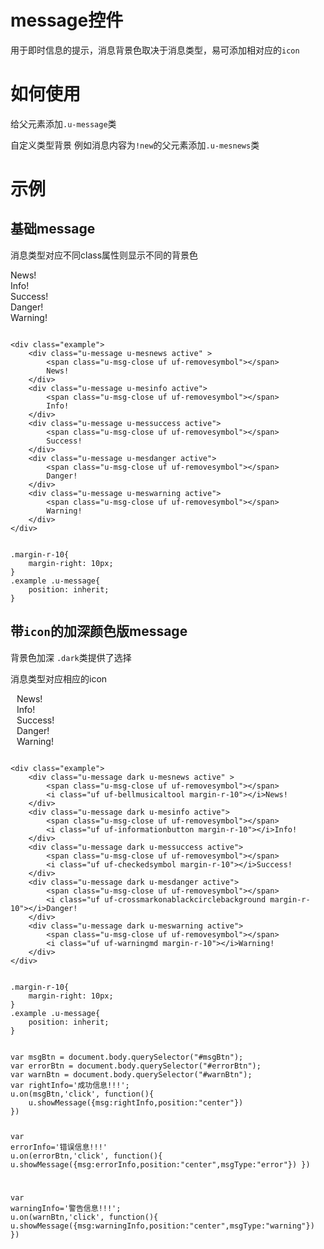 # message控件

用于即时信息的提示，消息背景色取决于消息类型，易可添加相对应的`icon`

# 如何使用

给父元素添加`.u-message`类

自定义类型背景  例如消息内容为`!new`的父元素添加`.u-mesnews`类

# 示例


## 基础message

消息类型对应不同class属性则显示不同的背景色

<div class="example-content"><div class="example">
    <div class="u-message u-mesnews active" >    
        <span class="u-msg-close uf uf-removesymbol"></span>
        News!
    </div>
    <div class="u-message u-mesinfo active">
        <span class="u-msg-close uf uf-removesymbol"></span>
        Info!
    </div>
    <div class="u-message u-messuccess active">    
        <span class="u-msg-close uf uf-removesymbol"></span>
        Success!
    </div>
    <div class="u-message u-mesdanger active">
        <span class="u-msg-close uf uf-removesymbol"></span>
        Danger!
    </div>
    <div class="u-message u-meswarning active">
        <span class="u-msg-close uf uf-removesymbol"></span>
        Warning!
    </div>
</div></div>

<div class="example-content ex-hide"><style>
.margin-r-10{
    margin-right: 10px; 
}
.example .u-message{
    position: inherit;
}
</style></div>

<div class="examples-code"><pre><code>
&lt;div class="example">
    &lt;div class="u-message u-mesnews active" >    
        &lt;span class="u-msg-close uf uf-removesymbol">&lt;/span>
        News!
    &lt;/div>
    &lt;div class="u-message u-mesinfo active">
        &lt;span class="u-msg-close uf uf-removesymbol">&lt;/span>
        Info!
    &lt;/div>
    &lt;div class="u-message u-messuccess active">    
        &lt;span class="u-msg-close uf uf-removesymbol">&lt;/span>
        Success!
    &lt;/div>
    &lt;div class="u-message u-mesdanger active">
        &lt;span class="u-msg-close uf uf-removesymbol">&lt;/span>
        Danger!
    &lt;/div>
    &lt;div class="u-message u-meswarning active">
        &lt;span class="u-msg-close uf uf-removesymbol">&lt;/span>
        Warning!
    &lt;/div>
&lt;/div></code></pre>
</div>

<div class="examples-code"><pre><code>
.margin-r-10{
    margin-right: 10px; 
}
.example .u-message{
    position: inherit;
}</code></pre>
</div>




## 带`icon`的加深颜色版message

背景色加深 `.dark`类提供了选择

消息类型对应相应的icon

<div class="example-content"><div class="example">
    <div class="u-message dark u-mesnews active" >    
        <span class="u-msg-close uf uf-removesymbol"></span>
        <i class="uf uf-bellmusicaltool margin-r-10"></i>News!
    </div>
    <div class="u-message dark u-mesinfo active">
        <span class="u-msg-close uf uf-removesymbol"></span>
        <i class="uf uf-informationbutton margin-r-10"></i>Info!
    </div>
    <div class="u-message dark u-messuccess active">    
        <span class="u-msg-close uf uf-removesymbol"></span>
        <i class="uf uf-checkedsymbol margin-r-10"></i>Success!
    </div>
    <div class="u-message dark u-mesdanger active">
        <span class="u-msg-close uf uf-removesymbol"></span>
        <i class="uf uf-crossmarkonablackcirclebackground margin-r-10"></i>Danger!
    </div>
    <div class="u-message dark u-meswarning active">
        <span class="u-msg-close uf uf-removesymbol"></span>
        <i class="uf uf-warningmd margin-r-10"></i>Warning!
    </div>
</div></div>

<div class="example-content ex-hide"><style>
.margin-r-10{
    margin-right: 10px; 
}
.example .u-message{
    position: inherit;
}
</style></div>

<div class="examples-code"><pre><code>
&lt;div class="example">
    &lt;div class="u-message dark u-mesnews active" >    
        &lt;span class="u-msg-close uf uf-removesymbol">&lt;/span>
        &lt;i class="uf uf-bellmusicaltool margin-r-10">&lt;/i>News!
    &lt;/div>
    &lt;div class="u-message dark u-mesinfo active">
        &lt;span class="u-msg-close uf uf-removesymbol">&lt;/span>
        &lt;i class="uf uf-informationbutton margin-r-10">&lt;/i>Info!
    &lt;/div>
    &lt;div class="u-message dark u-messuccess active">    
        &lt;span class="u-msg-close uf uf-removesymbol">&lt;/span>
        &lt;i class="uf uf-checkedsymbol margin-r-10">&lt;/i>Success!
    &lt;/div>
    &lt;div class="u-message dark u-mesdanger active">
        &lt;span class="u-msg-close uf uf-removesymbol">&lt;/span>
        &lt;i class="uf uf-crossmarkonablackcirclebackground margin-r-10">&lt;/i>Danger!
    &lt;/div>
    &lt;div class="u-message dark u-meswarning active">
        &lt;span class="u-msg-close uf uf-removesymbol">&lt;/span>
        &lt;i class="uf uf-warningmd margin-r-10">&lt;/i>Warning!
    &lt;/div>
&lt;/div></code></pre>
</div>

<div class="examples-code"><pre><code>
.margin-r-10{
    margin-right: 10px; 
}
.example .u-message{
    position: inherit;
}</code></pre>
</div>








<script>
var msgBtn = document.body.querySelector("#msgBtn");
var errorBtn = document.body.querySelector("#errorBtn");
var warnBtn = document.body.querySelector("#warnBtn");
var rightInfo='<i class="uf uf-checkedsymbol margin-r-5"></i>成功信息!!!';
u.on(msgBtn,'click', function(){ 
    u.showMessage({msg:rightInfo,position:"center"})
})

var errorInfo='<i class="uf uf-crossmarkonablackcirclebackground margin-r-5"></i>错误信息!!!'
u.on(errorBtn,'click', function(){ 
    u.showMessage({msg:errorInfo,position:"center",msgType:"error"})
})

var warningInfo='<i class="uf uf-exclamationsign margin-r-5"></i>警告信息!!!';
u.on(warnBtn,'click', function(){ 
    u.showMessage({msg:warningInfo,position:"center",msgType:"warning"})
})
</script>



<div class="examples-code"><pre><code>
var msgBtn = document.body.querySelector("#msgBtn");
var errorBtn = document.body.querySelector("#errorBtn");
var warnBtn = document.body.querySelector("#warnBtn");
var rightInfo='<i class="uf uf-checkedsymbol margin-r-5"></i>成功信息!!!';
u.on(msgBtn,'click', function(){ 
    u.showMessage({msg:rightInfo,position:"center"})
})

var errorInfo='<i class="uf uf-crossmarkonablackcirclebackground margin-r-5"></i>错误信息!!!'
u.on(errorBtn,'click', function(){ 
    u.showMessage({msg:errorInfo,position:"center",msgType:"error"})
})

var warningInfo='<i class="uf uf-exclamationsign margin-r-5"></i>警告信息!!!';
u.on(warnBtn,'click', function(){ 
    u.showMessage({msg:warningInfo,position:"center",msgType:"warning"})
})</code></pre>
</div>

